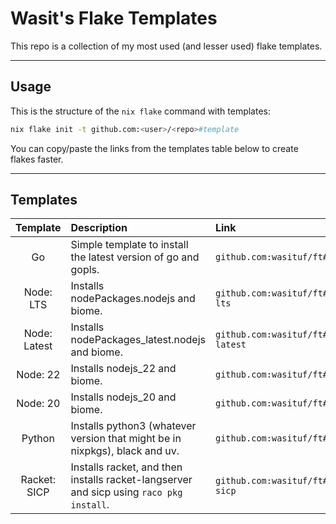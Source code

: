 # Wasit's Flake Templates

This repo is a collection of my most used (and lesser used) flake templates.

---

## Usage

This is the structure of the `nix flake` command with templates:

```sh
nix flake init -t github.com:<user>/<repo>#template
```

You can copy/paste the links from the templates table below to create flakes faster.

---

## Templates

|   Template   | Description                                                                             | Link                                |
| :----------: | :-------------------------------------------------------------------------------------- | :---------------------------------- |
|      Go      | Simple template to install the latest version of go and gopls.                         | `github.com:wasituf/ft#go`          |
|  Node: LTS   | Installs nodePackages.nodejs and biome.                                                            | `github.com:wasituf/ft#node-lts`    |
| Node: Latest | Installs nodePackages_latest.nodejs and biome.                                                     | `github.com:wasituf/ft#node-latest` |
|   Node: 22   | Installs nodejs_22 and biome.                                                                      | `github.com:wasituf/ft#node-22`     |
|   Node: 20   | Installs nodejs_20 and biome.                                                                      | `github.com:wasituf/ft#node-20`     |
|    Python    | Installs python3 (whatever version that might be in nixpkgs), black and uv.                    | `github.com:wasituf/ft#python`      |
| Racket: SICP | Installs racket, and then installs racket-langserver and sicp using `raco pkg install`. | `github.com:wasituf/ft#racket-sicp` |
